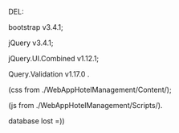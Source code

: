 
<p>DEL: 
<p>bootstrap v3.4.1; 
<p>jQuery v3.4.1; 
<p>jQuery.UI.Combined v1.12.1; 
<p>Query.Validation v1.17.0 . 
<p>(css from ./WebAppHotelManagement/Content/); 
<p>(js from ./WebAppHotelManagement/Scripts/).

<p>database lost =))
